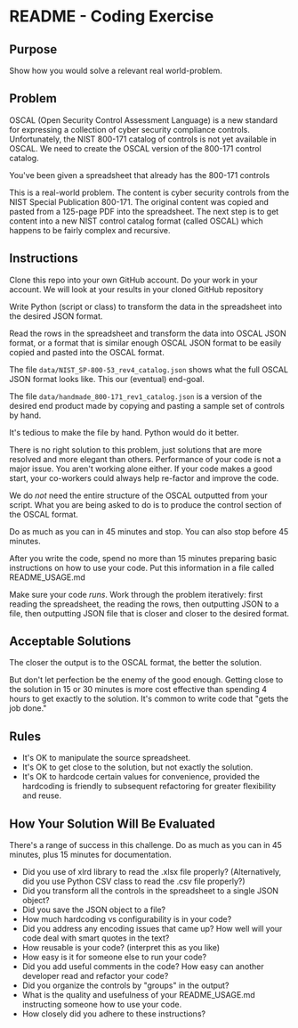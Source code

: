 # README - Coding Exercise

## Purpose

Show how you would solve a relevant real world-problem.

## Problem

OSCAL (Open Security Control Assessment Language) is a new standard for expressing a collection of cyber security compliance controls. Unfortunately, the NIST 800-171 catalog of controls is not yet available in OSCAL. We need to create the OSCAL version of the 800-171 control catalog.

You've been given a spreadsheet that already has the 800-171 controls 

This is a real-world problem. The content is cyber security controls from the NIST Special Publication 800-171. The original content was copied and pasted from a 125-page PDF into the spreadsheet. The next step is to get content into a new NIST control catalog format (called OSCAL) which happens to be fairly complex and recursive.

## Instructions

Clone this repo into your own GitHub account. Do your work in your account. We will look at your results in your cloned GitHub repository

Write Python (script or class) to transform the data in the spreadsheet into the desired JSON format.

Read the rows in the spreadsheet and transform the data into OSCAL JSON format, or a format that is similar enough OSCAL JSON format to be easily copied and pasted into the OSCAL format.

The file `data/NIST_SP-800-53_rev4_catalog.json` shows what the full OSCAL JSON format looks like. This our (eventual) end-goal.

The file `data/handmade_800-171_rev1_catalog.json` is a version of the desired end product made by copying and pasting a sample set of controls by hand.

It's tedious to make the file by hand. Python would do it better.

There is no right solution to this problem, just solutions that are more resolved and more elegant than others. Performance of your code is not a major issue. You aren't working alone either. If your code makes a good start, your co-workers could always help re-factor and improve the code.

We do *not* need the entire structure of the OSCAL outputted from your script. What you are being asked to do is to produce the control section of the OSCAL format.

Do as much as you can in 45 minutes and stop. You can also stop before 45 minutes.

After you write the code, spend no more than 15 minutes preparing basic instructions on how to use your code. Put this information in a file called README_USAGE.md 

Make sure your code *runs*. Work through the problem iteratively: first reading the spreadsheet, the reading the rows, then outputting JSON to a file, then outputting JSON file that is closer and closer to the desired format.

## Acceptable Solutions

The closer the output is to the OSCAL format, the better the solution.

But don't let perfection be the enemy of the good enough. Getting close to the solution in 15 or 30 minutes is more cost effective than spending 4 hours to get exactly to the solution. It's common to write code that "gets the job done."

## Rules

- It's OK to manipulate the source spreadsheet.
- It's OK to get close to the solution, but not exactly the solution.
- It's OK to hardcode certain values for convenience, provided the hardcoding is friendly to subsequent refactoring for greater flexibility and reuse.

## How Your Solution Will Be Evaluated

There's a range of success in this challenge. Do as much as you can in 45 minutes, plus 15 minutes for documentation.

- Did you use of xlrd library to read the .xlsx file properly? (Alternatively, did you use Python CSV class to read the .csv file properly?)
- Did you transform all the controls in the spreadsheet to a single JSON object?
- Did you save the JSON object to a file?
- How much hardcoding vs configurability is in your code? 
- Did you address any encoding issues that came up? How well will your code deal with smart quotes in the text?
- How reusable is your code? (interpret this as you like)
- How easy is it for someone else to run your code?
- Did you add useful comments in the code? How easy can another developer read and refactor your code?
- Did you organize the controls by "groups" in the output?
- What is the quality and usefulness of your README_USAGE.md instructing someone how to use your code.
- How closely did you adhere to these instructions?
